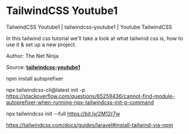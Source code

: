 # TailwindCSS Youtube1

TailwindCSS Youtube1 | tailwindcss-youtube1 | Youtube TailwindCSS 

In this tailwind css tutorial we'll take a look at what tailwind css is, how to use it & set up a new project.

Author: The Net Ninja 

Source: **[tailwindcss-youtube1](https://www.youtube.com/watch?v=bxmDnn7lrnk&list=PL4cUxeGkcC9gpXORlEHjc5bgnIi5HEGhw)**

npm install autoprefixer

npx tailwindcss-cli@latest init -p
https://stackoverflow.com/questions/65259436/cannot-find-module-autoprefixer-when-running-npx-tailwindcss-init-p-command

npx tailwindcss init --full 
https://bit.ly/2M12r7w

https://tailwindcss.com/docs/guides/laravel#install-tailwind-via-npm
